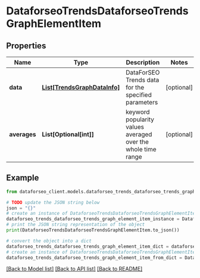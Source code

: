 # DataforseoTrendsDataforseoTrendsGraphElementItem


## Properties

Name | Type | Description | Notes
------------ | ------------- | ------------- | -------------
**data** | [**List[TrendsGraphDataInfo]**](TrendsGraphDataInfo.md) | DataForSEO Trends data for the specified parameters | [optional] 
**averages** | **List[Optional[int]]** | keyword popularity values averaged over the whole time range | [optional] 

## Example

```python
from dataforseo_client.models.dataforseo_trends_dataforseo_trends_graph_element_item import DataforseoTrendsDataforseoTrendsGraphElementItem

# TODO update the JSON string below
json = "{}"
# create an instance of DataforseoTrendsDataforseoTrendsGraphElementItem from a JSON string
dataforseo_trends_dataforseo_trends_graph_element_item_instance = DataforseoTrendsDataforseoTrendsGraphElementItem.from_json(json)
# print the JSON string representation of the object
print(DataforseoTrendsDataforseoTrendsGraphElementItem.to_json())

# convert the object into a dict
dataforseo_trends_dataforseo_trends_graph_element_item_dict = dataforseo_trends_dataforseo_trends_graph_element_item_instance.to_dict()
# create an instance of DataforseoTrendsDataforseoTrendsGraphElementItem from a dict
dataforseo_trends_dataforseo_trends_graph_element_item_from_dict = DataforseoTrendsDataforseoTrendsGraphElementItem.from_dict(dataforseo_trends_dataforseo_trends_graph_element_item_dict)
```
[[Back to Model list]](../README.md#documentation-for-models) [[Back to API list]](../README.md#documentation-for-api-endpoints) [[Back to README]](../README.md)


